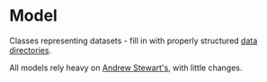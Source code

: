 # Model

Classes representing datasets - fill in with properly structured [data directories](../../data/README.md). 

All models rely heavy on [Andrew Stewart's](https://github.com/andrewlstewart), with little changes. 